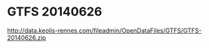GTFS 20140626
=============
http://data.keolis-rennes.com/fileadmin/OpenDataFiles/GTFS/GTFS-20140626.zip
